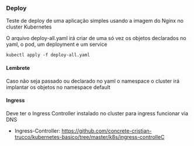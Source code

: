 ### Deploy 
  Teste de deploy de uma aplicação simples usando a imagem do Nginx no cluster Kubernetes
  
O arquivo deploy-all.yaml irá criar de uma só vez os objetos declarados no yaml, o pod, um deployment e um service 

```
kubectl apply -f deploy-all.yaml
```

#### Lembrete
Caso não seja passado ou declarado no yaml o namespace o cluster irá implantar os objetos no namespace default
    
#### Ingress
  Deve ter o Ingress Controller instalado no cluster para ingress funcionar via DNS
* Ingress-Controller: https://github.com/concrete-cristian-trucco/kubernetes-basico/tree/master/k8s/ingress-controlleC
